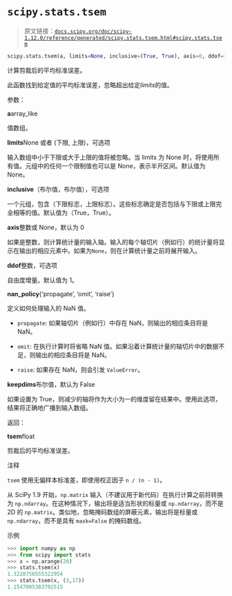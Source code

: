 # `scipy.stats.tsem`

> 原文链接：[`docs.scipy.org/doc/scipy-1.12.0/reference/generated/scipy.stats.tsem.html#scipy.stats.tsem`](https://docs.scipy.org/doc/scipy-1.12.0/reference/generated/scipy.stats.tsem.html#scipy.stats.tsem)

```py
scipy.stats.tsem(a, limits=None, inclusive=(True, True), axis=0, ddof=1, *, nan_policy='propagate', keepdims=False)
```

计算剪裁后的平均标准误差。

此函数找到给定值的平均标准误差，忽略超出给定*limits*的值。

参数：

**a**array_like

值数组。

**limits**None 或者 (下限, 上限)，可选项

输入数组中小于下限或大于上限的值将被忽略。当 limits 为 None 时，将使用所有值。元组中的任何一个限制值也可以是 None，表示半开区间。默认值为 None。

**inclusive**（布尔值，布尔值），可选项

一个元组，包含（下限标志，上限标志）。这些标志确定是否包括与下限或上限完全相等的值。默认值为（True，True）。

**axis**整数或 None，默认为 0

如果是整数，则计算统计量的输入轴。输入的每个轴切片（例如行）的统计量将显示在输出的相应元素中。如果为`None`，则在计算统计量之前将展开输入。

**ddof**整数，可选项

自由度增量。默认值为 1。

**nan_policy**{‘propagate’, ‘omit’, ‘raise’}

定义如何处理输入的 NaN 值。

+   `propagate`: 如果轴切片（例如行）中存在 NaN，则输出的相应条目将是 NaN。

+   `omit`: 在执行计算时将省略 NaN 值。如果沿着计算统计量的轴切片中的数据不足，则输出的相应条目将是 NaN。

+   `raise`: 如果存在 NaN，则会引发 `ValueError`。

**keepdims**布尔值，默认为 False

如果设置为 True，则减少的轴将作为大小为一的维度留在结果中。使用此选项，结果将正确地广播到输入数组。

返回：

**tsem**float

剪裁后的平均标准误差。

注释

`tsem` 使用无偏样本标准差，即使用校正因子 `n / (n - 1)`。

从 SciPy 1.9 开始，`np.matrix` 输入（不建议用于新代码）在执行计算之前将转换为 `np.ndarray`。在这种情况下，输出将是适当形状的标量或 `np.ndarray`，而不是 2D 的 `np.matrix`。类似地，忽略掩码数组的屏蔽元素，输出将是标量或 `np.ndarray`，而不是具有 `mask=False` 的掩码数组。

示例

```py
>>> import numpy as np
>>> from scipy import stats
>>> x = np.arange(20)
>>> stats.tsem(x)
1.3228756555322954
>>> stats.tsem(x, (3,17))
1.1547005383792515 
```
